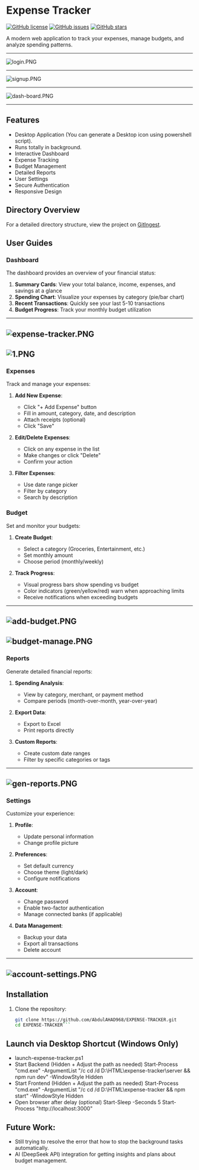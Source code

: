 # Expense Tracker

[![GitHub license](https://img.shields.io/github/license/AbdulAHAD968/EXPENSE-TRACKER)](https://github.com/AbdulAHAD968/EXPENSE-TRACKER/blob/main/LICENSE)
[![GitHub issues](https://img.shields.io/github/issues/AbdulAHAD968/EXPENSE-TRACKER)](https://github.com/AbdulAHAD968/EXPENSE-TRACKER/issues)
[![GitHub stars](https://img.shields.io/github/stars/AbdulAHAD968/EXPENSE-TRACKER)](https://github.com/AbdulAHAD968/EXPENSE-TRACKER/stargazers)

A modern web application to track your expenses, manage budgets, and analyze spending patterns.

---

![login.PNG](https://raw.githubusercontent.com/AbdulAHAD968/EXPENSE-TRACKER/main/assets/login.PNG)

---

![signup.PNG](https://raw.githubusercontent.com/AbdulAHAD968/EXPENSE-TRACKER/main/assets/signup.PNG)

---

![dash-board.PNG](https://raw.githubusercontent.com/AbdulAHAD968/EXPENSE-TRACKER/main/assets/dash-board.PNG)

---

## Features

- Desktop Application (You can generate a Desktop icon using powershell script).
- Runs totally in background.
- Interactive Dashboard
- Expense Tracking
- Budget Management
- Detailed Reports
- User Settings
- Secure Authentication
- Responsive Design

## Directory Overview

For a detailed directory structure, view the project on [GitIngest](https://gitingest.com/AbdulAHAD968/EXPENSE-TRACKER).

## User Guides

### Dashboard

The dashboard provides an overview of your financial status:

1. **Summary Cards**: View your total balance, income, expenses, and savings at a glance
2. **Spending Chart**: Visualize your expenses by category (pie/bar chart)
3. **Recent Transactions**: Quickly see your last 5-10 transactions
4. **Budget Progress**: Track your monthly budget utilization

---
![expense-tracker.PNG](https://raw.githubusercontent.com/AbdulAHAD968/EXPENSE-TRACKER/main/assets/expense-tracker.PNG)
---
![1.PNG](https://raw.githubusercontent.com/AbdulAHAD968/EXPENSE-TRACKER/main/assets/1.PNG)
---

### Expenses

Track and manage your expenses:

1. **Add New Expense**:
   - Click "+ Add Expense" button
   - Fill in amount, category, date, and description
   - Attach receipts (optional)
   - Click "Save"

2. **Edit/Delete Expenses**:
   - Click on any expense in the list
   - Make changes or click "Delete"
   - Confirm your action

3. **Filter Expenses**:
   - Use date range picker
   - Filter by category
   - Search by description

### Budget

Set and monitor your budgets:

1. **Create Budget**:
   - Select a category (Groceries, Entertainment, etc.)
   - Set monthly amount
   - Choose period (monthly/weekly)

2. **Track Progress**:
   - Visual progress bars show spending vs budget
   - Color indicators (green/yellow/red) warn when approaching limits
   - Receive notifications when exceeding budgets

---
![add-budget.PNG](https://raw.githubusercontent.com/AbdulAHAD968/EXPENSE-TRACKER/main/assets/add-budget.PNG)
---
![budget-manage.PNG](https://raw.githubusercontent.com/AbdulAHAD968/EXPENSE-TRACKER/main/assets/budget-manage.PNG)
---

### Reports

Generate detailed financial reports:

1. **Spending Analysis**:
   - View by category, merchant, or payment method
   - Compare periods (month-over-month, year-over-year)

2. **Export Data**:
   - Export to Excel
   - Print reports directly

3. **Custom Reports**:
   - Create custom date ranges
   - Filter by specific categories or tags

---
![gen-reports.PNG](https://raw.githubusercontent.com/AbdulAHAD968/EXPENSE-TRACKER/main/assets/gen-reports.PNG)
---

### Settings

Customize your experience:

1. **Profile**:
   - Update personal information
   - Change profile picture

2. **Preferences**:
   - Set default currency
   - Choose theme (light/dark)
   - Configure notifications

3. **Account**:
   - Change password
   - Enable two-factor authentication
   - Manage connected banks (if applicable)

4. **Data Management**:
   - Backup your data
   - Export all transactions
   - Delete account
---
![account-settings.PNG](https://raw.githubusercontent.com/AbdulAHAD968/EXPENSE-TRACKER/main/assets/account-settings.PNG)
---

## Installation

1. Clone the repository:
   ```bash
   git clone https://github.com/AbdulAHAD968/EXPENSE-TRACKER.git
   cd EXPENSE-TRACKER```

## Launch via Desktop Shortcut (Windows Only)

- launch-expense-tracker.ps1
- Start Backend (Hidden + Adjust the path as needed)
    Start-Process "cmd.exe" -ArgumentList "/c cd /d D:\HTML\expense-tracker\server && npm run dev" -WindowStyle Hidden
- Start Frontend (Hidden + Adjust the path as needed)
    Start-Process "cmd.exe" -ArgumentList "/c cd /d D:\HTML\expense-tracker && npm start" -WindowStyle Hidden
- Open browser after delay (optional)
    Start-Sleep -Seconds 5
    Start-Process "http://localhost:3000"

## Future Work:
- Still trying to resolve the error that how to stop the background tasks automatically.
- AI (DeepSeek API) integration for getting insights and plans about budget management.
